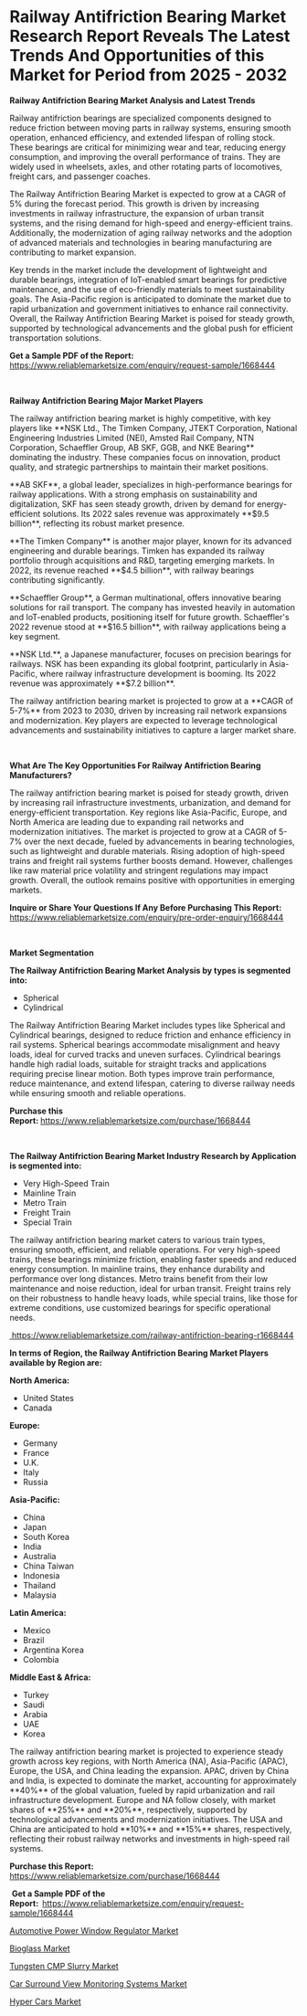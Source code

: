 <p><h1>Railway Antifriction Bearing Market Research Report Reveals The Latest Trends And Opportunities of this Market for Period from 2025 - 2032</h1></p><p><strong>Railway Antifriction Bearing Market Analysis and Latest Trends</strong></p>
<p><p>Railway antifriction bearings are specialized components designed to reduce friction between moving parts in railway systems, ensuring smooth operation, enhanced efficiency, and extended lifespan of rolling stock. These bearings are critical for minimizing wear and tear, reducing energy consumption, and improving the overall performance of trains. They are widely used in wheelsets, axles, and other rotating parts of locomotives, freight cars, and passenger coaches.</p><p>The Railway Antifriction Bearing Market is expected to grow at a CAGR of 5% during the forecast period. This growth is driven by increasing investments in railway infrastructure, the expansion of urban transit systems, and the rising demand for high-speed and energy-efficient trains. Additionally, the modernization of aging railway networks and the adoption of advanced materials and technologies in bearing manufacturing are contributing to market expansion.</p><p>Key trends in the market include the development of lightweight and durable bearings, integration of IoT-enabled smart bearings for predictive maintenance, and the use of eco-friendly materials to meet sustainability goals. The Asia-Pacific region is anticipated to dominate the market due to rapid urbanization and government initiatives to enhance rail connectivity. Overall, the Railway Antifriction Bearing Market is poised for steady growth, supported by technological advancements and the global push for efficient transportation solutions.</p></p>
<p><strong>Get a Sample PDF of the Report:&nbsp;</strong> <a href="https://www.reliablemarketsize.com/enquiry/request-sample/1668444?utm_campaign=1898&utm_medium=2&utm_source=Github&utm_content=ia&utm_term=24012025&utm_id=railway-antifriction-bearing">https://www.reliablemarketsize.com/enquiry/request-sample/1668444</a></p>
<p>&nbsp;</p>
<p><strong>Railway Antifriction Bearing Major Market Players</strong></p>
<p><p>The railway antifriction bearing market is highly competitive, with key players like **NSK Ltd., The Timken Company, JTEKT Corporation, National Engineering Industries Limited (NEI), Amsted Rail Company, NTN Corporation, Schaeffler Group, AB SKF, GGB, and NKE Bearing** dominating the industry. These companies focus on innovation, product quality, and strategic partnerships to maintain their market positions.</p><p>**AB SKF**, a global leader, specializes in high-performance bearings for railway applications. With a strong emphasis on sustainability and digitalization, SKF has seen steady growth, driven by demand for energy-efficient solutions. Its 2022 sales revenue was approximately **$9.5 billion**, reflecting its robust market presence.</p><p>**The Timken Company** is another major player, known for its advanced engineering and durable bearings. Timken has expanded its railway portfolio through acquisitions and R&D, targeting emerging markets. In 2022, its revenue reached **$4.5 billion**, with railway bearings contributing significantly.</p><p>**Schaeffler Group**, a German multinational, offers innovative bearing solutions for rail transport. The company has invested heavily in automation and IoT-enabled products, positioning itself for future growth. Schaeffler's 2022 revenue stood at **$16.5 billion**, with railway applications being a key segment.</p><p>**NSK Ltd.**, a Japanese manufacturer, focuses on precision bearings for railways. NSK has been expanding its global footprint, particularly in Asia-Pacific, where railway infrastructure development is booming. Its 2022 revenue was approximately **$7.2 billion**.</p><p>The railway antifriction bearing market is projected to grow at a **CAGR of 5-7%** from 2023 to 2030, driven by increasing rail network expansions and modernization. Key players are expected to leverage technological advancements and sustainability initiatives to capture a larger market share.</p></p>
<p>&nbsp;</p>
<p><strong>What Are The Key Opportunities For Railway Antifriction Bearing Manufacturers?</strong></p>
<p><p>The railway antifriction bearing market is poised for steady growth, driven by increasing rail infrastructure investments, urbanization, and demand for energy-efficient transportation. Key regions like Asia-Pacific, Europe, and North America are leading due to expanding rail networks and modernization initiatives. The market is projected to grow at a CAGR of 5-7% over the next decade, fueled by advancements in bearing technologies, such as lightweight and durable materials. Rising adoption of high-speed trains and freight rail systems further boosts demand. However, challenges like raw material price volatility and stringent regulations may impact growth. Overall, the outlook remains positive with opportunities in emerging markets.</p></p>
<p><strong>Inquire or Share Your Questions If Any Before Purchasing This Report:</strong> <a href="https://www.reliablemarketsize.com/enquiry/pre-order-enquiry/1668444?utm_campaign=1898&utm_medium=2&utm_source=Github&utm_content=ia&utm_term=24012025&utm_id=railway-antifriction-bearing">https://www.reliablemarketsize.com/enquiry/pre-order-enquiry/1668444</a></p>
<p>&nbsp;</p>
<p><strong>Market Segmentation</strong></p>
<p><strong>The Railway Antifriction Bearing Market Analysis by types is segmented into:</strong></p>
<p><ul><li>Spherical</li><li>Cylindrical</li></ul></p>
<p><p>The Railway Antifriction Bearing Market includes types like Spherical and Cylindrical bearings, designed to reduce friction and enhance efficiency in rail systems. Spherical bearings accommodate misalignment and heavy loads, ideal for curved tracks and uneven surfaces. Cylindrical bearings handle high radial loads, suitable for straight tracks and applications requiring precise linear motion. Both types improve train performance, reduce maintenance, and extend lifespan, catering to diverse railway needs while ensuring smooth and reliable operations.</p></p>
<p><strong>Purchase this Report:&nbsp;</strong><a href="https://www.reliablemarketsize.com/purchase/1668444?utm_campaign=1898&utm_medium=2&utm_source=Github&utm_content=ia&utm_term=24012025&utm_id=railway-antifriction-bearing">https://www.reliablemarketsize.com/purchase/1668444</a></p>
<p>&nbsp;</p>
<p><strong>The Railway Antifriction Bearing Market Industry Research by Application is segmented into:</strong></p>
<p><ul><li>Very High-Speed Train</li><li>Mainline Train</li><li>Metro Train</li><li>Freight Train</li><li>Special Train</li></ul></p>
<p><p>The railway antifriction bearing market caters to various train types, ensuring smooth, efficient, and reliable operations. For very high-speed trains, these bearings minimize friction, enabling faster speeds and reduced energy consumption. In mainline trains, they enhance durability and performance over long distances. Metro trains benefit from their low maintenance and noise reduction, ideal for urban transit. Freight trains rely on their robustness to handle heavy loads, while special trains, like those for extreme conditions, use customized bearings for specific operational needs.</p></p>
<p><a href="https://www.reliablemarketsize.com/railway-antifriction-bearing-r1668444?utm_campaign=1898&utm_medium=2&utm_source=Github&utm_content=ia&utm_term=24012025&utm_id=railway-antifriction-bearing">&nbsp;https://www.reliablemarketsize.com/railway-antifriction-bearing-r1668444</a></p>
<p><strong>In terms of Region, the Railway Antifriction Bearing Market Players available by Region are:</strong></p>
<p>
    <p> <strong> North America: </strong>
        <ul>
            <li>United States</li>
            <li>Canada</li>
        </ul>
        </p> 
    <p> <strong> Europe: </strong>
        <ul>
            <li>Germany</li>
            <li>France</li>
            <li>U.K.</li>
            <li>Italy</li>
            <li>Russia</li>
        </ul>
        </p> 
    <p> <strong> Asia-Pacific: </strong>
        <ul>
            <li>China</li>
            <li>Japan</li>
            <li>South Korea</li>
            <li>India</li>
            <li>Australia</li>
            <li>China Taiwan</li>
            <li>Indonesia</li>
            <li>Thailand</li>
            <li>Malaysia</li>
        </ul>
        </p> 
    <p> <strong> Latin America: </strong>
        <ul>
            <li>Mexico</li>
            <li>Brazil</li>
            <li>Argentina Korea</li>
            <li>Colombia</li>
        </ul>
        </p> 
    <p> <strong> Middle East & Africa: </strong>
        <ul>
            <li>Turkey</li>
            <li>Saudi</li>
            <li>Arabia</li>
            <li>UAE</li>
            <li>Korea</li>
        </ul>
    </p>
    </p>
<p><p>The railway antifriction bearing market is projected to experience steady growth across key regions, with North America (NA), Asia-Pacific (APAC), Europe, the USA, and China leading the expansion. APAC, driven by China and India, is expected to dominate the market, accounting for approximately **40%** of the global valuation, fueled by rapid urbanization and rail infrastructure development. Europe and NA follow closely, with market shares of **25%** and **20%**, respectively, supported by technological advancements and modernization initiatives. The USA and China are anticipated to hold **10%** and **15%** shares, respectively, reflecting their robust railway networks and investments in high-speed rail systems.</p></p>
<p><strong>Purchase this Report: </strong><a href="https://www.reliablemarketsize.com/purchase/1668444?utm_campaign=1898&utm_medium=2&utm_source=Github&utm_content=ia&utm_term=24012025&utm_id=railway-antifriction-bearing">https://www.reliablemarketsize.com/purchase/1668444</a></p>
<p>&nbsp;<strong>Get a Sample PDF of the Report:&nbsp;&nbsp;</strong><a href="https://www.reliablemarketsize.com/enquiry/request-sample/1668444?utm_campaign=1898&utm_medium=2&utm_source=Github&utm_content=ia&utm_term=24012025&utm_id=railway-antifriction-bearing">https://www.reliablemarketsize.com/enquiry/request-sample/1668444</a></p>
<p><strong></strong></p>
<p><p><a href="https://github.com/ahmalaloanne/Market-Research-Report-List-1/blob/main/automotive-power-window-regulator-market.md?utm_campaign=1898&utm_medium=2&utm_source=Github&utm_content=ia&utm_term=24012025&utm_id=railway-antifriction-bearing">Automotive Power Window Regulator Market</a></p><p><a href="https://www.linkedin.com/pulse/market-dynamics-bioglass-key-trends-macroeconomic-factors-swqze?utm_campaign=1898&utm_medium=2&utm_source=Github&utm_content=ia&utm_term=24012025&utm_id=railway-antifriction-bearing">Bioglass Market</a></p><p><a href="https://www.linkedin.com/pulse/projected-revenue-demand-tungsten-cmp-slurry-market-101-u4dcf?utm_campaign=1898&utm_medium=2&utm_source=Github&utm_content=ia&utm_term=24012025&utm_id=railway-antifriction-bearing">Tungsten CMP Slurry Market</a></p><p><a href="https://github.com/peddicehle/Market-Research-Report-List-1/blob/main/car-surround-view-monitoring-systems-market.md?utm_campaign=1898&utm_medium=2&utm_source=Github&utm_content=ia&utm_term=24012025&utm_id=railway-antifriction-bearing">Car Surround View Monitoring Systems Market</a></p><p><a href="https://www.linkedin.com/pulse/hyper-cars-market-expected-grow-141-cagr-from-2025-2032-qrane?utm_campaign=1898&utm_medium=2&utm_source=Github&utm_content=ia&utm_term=24012025&utm_id=railway-antifriction-bearing">Hyper Cars Market</a></p></p>